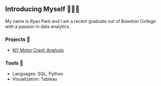 ## Introducing Myself 🙋🏽‍♂️

My name is Ryan Park and I am a recent graduate out of Bowdoin College with a passion in data analytics. 

### Projects 📁
* [NY Motor Crash Analysis](https://github.com/ryanpark0117/NY-Motor-Crash-Analysis/tree/main)


### Tools 🔧
* Languages: SQL, Python
* Visualization: Tableau

<!--
**ryanpark0117/ryanpark0117** is a ✨ _special_ ✨ repository because its `README.md` (this file) appears on your GitHub profile.

Here are some ideas to get you started:

- 🔭 I’m currently working on ...
- 🌱 I’m currently learning ...
- 👯 I’m looking to collaborate on ...
- 🤔 I’m looking for help with ...
- 💬 Ask me about ...
- 📫 How to reach me: ...
- 😄 Pronouns: ...
- ⚡ Fun fact: ...
-->
